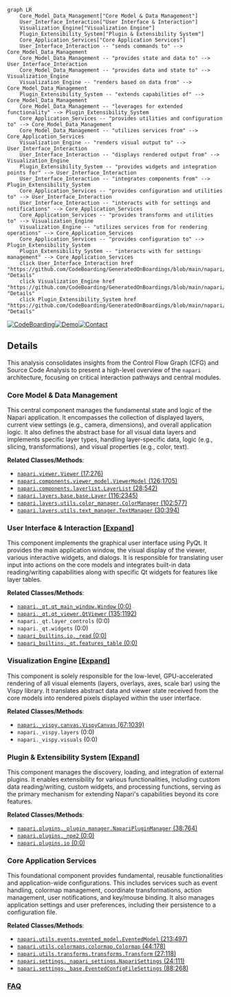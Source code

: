 ```mermaid
graph LR
    Core_Model_Data_Management["Core Model & Data Management"]
    User_Interface_Interaction["User Interface & Interaction"]
    Visualization_Engine["Visualization Engine"]
    Plugin_Extensibility_System["Plugin & Extensibility System"]
    Core_Application_Services["Core Application Services"]
    User_Interface_Interaction -- "sends commands to" --> Core_Model_Data_Management
    Core_Model_Data_Management -- "provides state and data to" --> User_Interface_Interaction
    Core_Model_Data_Management -- "provides data and state to" --> Visualization_Engine
    Visualization_Engine -- "renders based on data from" --> Core_Model_Data_Management
    Plugin_Extensibility_System -- "extends capabilities of" --> Core_Model_Data_Management
    Core_Model_Data_Management -- "leverages for extended functionality" --> Plugin_Extensibility_System
    Core_Application_Services -- "provides utilities and configuration to" --> Core_Model_Data_Management
    Core_Model_Data_Management -- "utilizes services from" --> Core_Application_Services
    Visualization_Engine -- "renders visual output to" --> User_Interface_Interaction
    User_Interface_Interaction -- "displays rendered output from" --> Visualization_Engine
    Plugin_Extensibility_System -- "provides widgets and integration points for" --> User_Interface_Interaction
    User_Interface_Interaction -- "integrates components from" --> Plugin_Extensibility_System
    Core_Application_Services -- "provides configuration and utilities to" --> User_Interface_Interaction
    User_Interface_Interaction -- "interacts with for settings and notifications" --> Core_Application_Services
    Core_Application_Services -- "provides transforms and utilities to" --> Visualization_Engine
    Visualization_Engine -- "utilizes services from for rendering operations" --> Core_Application_Services
    Core_Application_Services -- "provides configuration to" --> Plugin_Extensibility_System
    Plugin_Extensibility_System -- "interacts with for settings management" --> Core_Application_Services
    click User_Interface_Interaction href "https://github.com/CodeBoarding/GeneratedOnBoardings/blob/main/napari/User_Interface_Interaction.md" "Details"
    click Visualization_Engine href "https://github.com/CodeBoarding/GeneratedOnBoardings/blob/main/napari/Visualization_Engine.md" "Details"
    click Plugin_Extensibility_System href "https://github.com/CodeBoarding/GeneratedOnBoardings/blob/main/napari/Plugin_Extensibility_System.md" "Details"
```

[![CodeBoarding](https://img.shields.io/badge/Generated%20by-CodeBoarding-9cf?style=flat-square)](https://github.com/CodeBoarding/GeneratedOnBoardings)[![Demo](https://img.shields.io/badge/Try%20our-Demo-blue?style=flat-square)](https://www.codeboarding.org/demo)[![Contact](https://img.shields.io/badge/Contact%20us%20-%20contact@codeboarding.org-lightgrey?style=flat-square)](mailto:contact@codeboarding.org)

## Details

This analysis consolidates insights from the Control Flow Graph (CFG) and Source Code Analysis to present a high-level overview of the `napari` architecture, focusing on critical interaction pathways and central modules.

### Core Model & Data Management
This central component manages the fundamental state and logic of the Napari application. It encompasses the collection of displayed layers, current view settings (e.g., camera, dimensions), and overall application logic. It also defines the abstract base for all visual data layers and implements specific layer types, handling layer-specific data, logic (e.g., slicing, transformations), and visual properties (e.g., color, text).


**Related Classes/Methods**:

- <a href="https://github.com/napari/napari/src/napari/viewer.py#L17-L276" target="_blank" rel="noopener noreferrer">`napari.viewer.Viewer` (17:276)</a>
- <a href="https://github.com/napari/napari/src/napari/components/viewer_model.py#L126-L1705" target="_blank" rel="noopener noreferrer">`napari.components.viewer_model.ViewerModel` (126:1705)</a>
- <a href="https://github.com/napari/napari/src/napari/components/layerlist.py#L28-L542" target="_blank" rel="noopener noreferrer">`napari.components.layerlist.LayerList` (28:542)</a>
- <a href="https://github.com/napari/napari/src/napari/layers/base/base.py#L116-L2345" target="_blank" rel="noopener noreferrer">`napari.layers.base.base.Layer` (116:2345)</a>
- <a href="https://github.com/napari/napari/src/napari/layers/utils/color_manager.py#L102-L577" target="_blank" rel="noopener noreferrer">`napari.layers.utils.color_manager.ColorManager` (102:577)</a>
- <a href="https://github.com/napari/napari/src/napari/layers/utils/text_manager.py#L30-L394" target="_blank" rel="noopener noreferrer">`napari.layers.utils.text_manager.TextManager` (30:394)</a>


### User Interface & Interaction [[Expand]](./User_Interface_Interaction.md)
This component implements the graphical user interface using PyQt. It provides the main application window, the visual display of the viewer, various interactive widgets, and dialogs. It is responsible for translating user input into actions on the core models and integrates built-in data reading/writing capabilities along with specific Qt widgets for features like layer tables.


**Related Classes/Methods**:

- <a href="https://github.com/napari/napari/src/napari/_qt/qt_main_window.py#L0-L0" target="_blank" rel="noopener noreferrer">`napari._qt.qt_main_window.Window` (0:0)</a>
- <a href="https://github.com/napari/napari/src/napari/_qt/qt_viewer.py#L135-L1192" target="_blank" rel="noopener noreferrer">`napari._qt.qt_viewer.QtViewer` (135:1192)</a>
- `napari._qt.layer_controls` (0:0)
- `napari._qt.widgets` (0:0)
- <a href="https://github.com/napari/napari/src/napari_builtins/io/_read.py#L0-L0" target="_blank" rel="noopener noreferrer">`napari_builtins.io._read` (0:0)</a>
- <a href="https://github.com/napari/napari/src/napari_builtins/_qt/features_table.py#L0-L0" target="_blank" rel="noopener noreferrer">`napari_builtins._qt.features_table` (0:0)</a>


### Visualization Engine [[Expand]](./Visualization_Engine.md)
This component is solely responsible for the low-level, GPU-accelerated rendering of all visual elements (layers, overlays, axes, scale bar) using the Vispy library. It translates abstract data and viewer state received from the core models into rendered pixels displayed within the user interface.


**Related Classes/Methods**:

- <a href="https://github.com/napari/napari/src/napari/_vispy/canvas.py#L67-L1039" target="_blank" rel="noopener noreferrer">`napari._vispy.canvas.VispyCanvas` (67:1039)</a>
- `napari._vispy.layers` (0:0)
- `napari._vispy.visuals` (0:0)


### Plugin & Extensibility System [[Expand]](./Plugin_Extensibility_System.md)
This component manages the discovery, loading, and integration of external plugins. It enables extensibility for various functionalities, including custom data reading/writing, custom widgets, and processing functions, serving as the primary mechanism for extending Napari's capabilities beyond its core features.


**Related Classes/Methods**:

- <a href="https://github.com/napari/napari/src/napari/plugins/_plugin_manager.py#L38-L764" target="_blank" rel="noopener noreferrer">`napari.plugins._plugin_manager.NapariPluginManager` (38:764)</a>
- <a href="https://github.com/napari/napari/src/napari/plugins/_npe2.py#L0-L0" target="_blank" rel="noopener noreferrer">`napari.plugins._npe2` (0:0)</a>
- <a href="https://github.com/napari/napari/src/napari/plugins/io.py#L0-L0" target="_blank" rel="noopener noreferrer">`napari.plugins.io` (0:0)</a>


### Core Application Services
This foundational component provides fundamental, reusable functionalities and application-wide configurations. This includes services such as event handling, colormap management, coordinate transformations, action management, user notifications, and key/mouse binding. It also manages application settings and user preferences, including their persistence to a configuration file.


**Related Classes/Methods**:

- <a href="https://github.com/napari/napari/src/napari/utils/events/evented_model.py#L213-L497" target="_blank" rel="noopener noreferrer">`napari.utils.events.evented_model.EventedModel` (213:497)</a>
- <a href="https://github.com/napari/napari/src/napari/utils/colormaps/colormap.py#L44-L178" target="_blank" rel="noopener noreferrer">`napari.utils.colormaps.colormap.Colormap` (44:178)</a>
- <a href="https://github.com/napari/napari/src/napari/utils/transforms/transforms.py#L27-L118" target="_blank" rel="noopener noreferrer">`napari.utils.transforms.transforms.Transform` (27:118)</a>
- <a href="https://github.com/napari/napari/src/napari/settings/_napari_settings.py#L24-L111" target="_blank" rel="noopener noreferrer">`napari.settings._napari_settings.NapariSettings` (24:111)</a>
- <a href="https://github.com/napari/napari/src/napari/settings/_base.py#L88-L268" target="_blank" rel="noopener noreferrer">`napari.settings._base.EventedConfigFileSettings` (88:268)</a>




### [FAQ](https://github.com/CodeBoarding/GeneratedOnBoardings/tree/main?tab=readme-ov-file#faq)